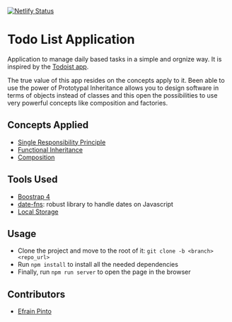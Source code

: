[![Netlify Status](https://api.netlify.com/api/v1/badges/36aa137a-a217-49c5-8061-84101ad3afb1/deploy-status)](https://app.netlify.com/sites/taskealo/deploys)
# Todo List Application
Application to manage daily based tasks in a simple and orgnize way. It is inspired by the [Todoist app](https://todoist.com/). 

The true value of this app resides on the concepts apply to it. Been able to use the power of Prototypal Inheritance allows you to design software in terms of objects instead of classes and this open the possibilities to use very powerful concepts like composition and factories.

## Concepts Applied
* [Single Responsibility Principle](https://medium.com/@cramirez92/s-o-l-i-d-the-first-5-priciples-of-object-oriented-design-with-javascript-790f6ac9b9fa)
* [Functional Inheritance](https://medium.com/javascript-scene/3-different-kinds-of-prototypal-inheritance-es6-edition-32d777fa16c9)
* [Composition](https://youtu.be/wfMtDGfHWpA)

## Tools Used
* [Boostrap 4](https://getbootstrap.com/)
* [date-fns](https://date-fns.org/): robust library to handle dates on Javascript
* [Local Storage](https://developer.mozilla.org/es/docs/Web/API/Window/localStorage)

## Usage

- Clone the project and move to the root of it: `git clone -b <branch> <repo_url>`
- Run `npm install` to install all the needed dependencies
- Finally, run `npm run server` to open the page in the browser

## Contributors

- [Efrain Pinto](https://github.com/efrapp)

